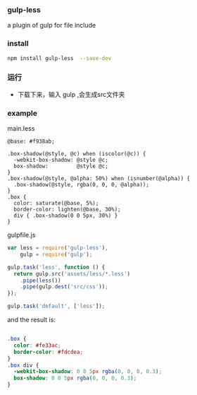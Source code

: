 ### gulp-less
a plugin of gulp for file include

### install
```bash
npm install gulp-less  --save-dev
```
### 运行

* 下载下来，输入 gulp ,会生成src文件夹

### example

main.less
```less
@base: #f938ab;

.box-shadow(@style, @c) when (iscolor(@c)) {
  -webkit-box-shadow: @style @c;
  box-shadow:         @style @c;
}
.box-shadow(@style, @alpha: 50%) when (isnumber(@alpha)) {
  .box-shadow(@style, rgba(0, 0, 0, @alpha));
}
.box {
  color: saturate(@base, 5%);
  border-color: lighten(@base, 30%);
  div { .box-shadow(0 0 5px, 30%) }
}
```

gulpfile.js
```js
var less = require('gulp-less'),
	gulp = require('gulp');

gulp.task('less', function () {
  return gulp.src('assets/less/*.less')
    .pipe(less())
    .pipe(gulp.dest('src/css'));
});

gulp.task('default', ['less']);
```

and the result is:
```css

.box {
  color: #fe33ac;
  border-color: #fdcdea;
}
.box div {
  -webkit-box-shadow: 0 0 5px rgba(0, 0, 0, 0.3);
  box-shadow: 0 0 5px rgba(0, 0, 0, 0.3);
}


```

